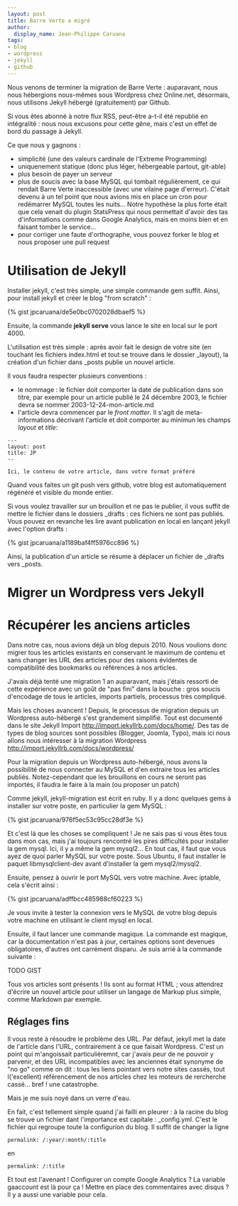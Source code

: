 ```yaml
---
layout: post
title: Barre Verte a migré
author:
  display_name: Jean-Philippe Caruana
tags:
- blog
- wordpress
- jekyll
- github
---
```


Nous venons de terminer la migration de Barre Verte : auparavant, nous nous hébergions nous-mêmes sous Wordpress chez Online.net, désormais, nous utilisons Jekyll hébergé (gratuitement) par Github.

Si vous êtes abonné à notre flux RSS, peut-être a-t-il été republié en intégralité : nous nous excusons pour cette gêne, mais c'est un effet de bord du passage à Jekyll.

Ce que nous y gagnons :

- simplicité (une des valeurs cardinale de l'Extreme Programming)
- uniquenement statique (donc plus léger, hébergeable partout, git-able)
- plus besoin de payer un serveur
- plus de soucis avec la base MySQL qui tombait régulièrement, ce qui rendait Barre Verte inaccessible (avec une vilaine page d'erreur). C'était devenu à un tel point que nous avions mis en place un cron pour redémarrer MySQL toutes les nuits... Notre hypothèse la plus forte était que cela venait du plugin StatsPress qui nous permettait d'avoir des tas d'informations comme dans Google Analytics, mais en moins bien et en faisant tomber le service...
- pour corriger une faute d'orthographe, vous pouvez forker le blog et nous proposer une pull request

# Utilisation de Jekyll

Installer jekyll, c'est très simple, une simple commande gem suffit. Ainsi, pour install jekyll et créer le blog "from scratch" :

{% gist jpcaruana/de5e0bc0702028dbaef5 %}

Ensuite, la commande __jekyll serve__ vous lance le site en local sur le port 4000.

L'utilisation est très simple : après avoir fait le design de votre site (en touchant les fichiers index.html et tout se trouve dans le dossier _layout), la création d'un fichier dans _posts publie un nouvel article.

Il vous faudra respecter plusieurs conventions :

* le nommage : le fichier doit comporter la date de publication dans son titre, par exemple pour un article publié le 24 décembre 2003, le fichier devra se nommer 2003-12-24-mon-article.md
* l'article devra commencer par le _front matter_. Il s'agit de meta-informations décrivant l'article et doit comporter au minimun les champs _layout_ et _title_: 

```
---
layout: post
title: JP
-- 

Ici, le contenu de votre article, dans votre format préféré
````

Quand vous faites un git push vers github, votre blog est automatiquement régénéré et visible du monde entier.

Si vous voulez travailler sur un brouillon et ne pas le publier, il vous suffit de mettre le fichier dans le dossiers _drafts : ces fichiers ne sont pas publiés. Vous pouvez en revanche les lire avant publication en local en lançant jekyll avec l'option drafts :

{% gist jpcaruana/a1189baf4ff5976cc896 %}

Ainsi, la publication d'un article se résume à déplacer un fichier de _drafts vers _posts.


# Migrer un Wordpress vers Jekyll

# Récupérer les anciens articles

Dans notre cas, nous avions déjà un blog depuis 2010. Nous voulions donc migrer tous les articles existants en conservant le maximum de contenu et sans changer les URL des articles pour des raisons évidentes de compatibilité des bookmarks ou références à nos articles.

J'avais déjà tenté une migration 1 an auparavant, mais j'étais ressorti de cette expérience avec un goût de "pas fini" dans la bouche : gros soucis d'encodage de tous le articles, imports partiels, processus très compliqué.

Mais les choses avancent ! Depuis, le processus de migration depuis un Wordpress auto-hébergé s'est grandement simplifié. Tout est documenté dans le site Jekyll Import http://import.jekyllrb.com/docs/home/. Des tas de types de blog sources sont possibles (Blogger, Joomla, Typo), mais ici nous allons nous intéresser à la migration Wordpress http://import.jekyllrb.com/docs/wordpress/

Pour la migration depuis un Wordpress auto-hébergé, nous avons la possibilité de nous connecter au MySQL et d'en extraire tous les articles publiés. Notez-cependant que les brouillons en cours ne seront pas importés, il faudra le faire à la main (ou proposer un patch)

Comme jekyll, jekyll-migration est écrit en ruby. Il y a donc quelques gems à installer sur votre poste, en particulier la gem MySQL :

{% gist jpcaruana/976f5ec53c95cc28df3e %}

Et c'est là que les choses se compliquent ! Je ne sais pas si vous êtes tous dans mon cas, mais j'ai toujours rencontré les pires difficultés pour installer la gem mysql. Ici, il y a même la gem mysql2... En tout cas, il faut que vous ayez de quoi parler MySQL sur votre poste. Sous Ubuntu, il faut installer le paquet libmysqlclient-dev avant d'installer la gem mysql2/mysql2.


Ensuite, pensez à ouvrir le port MySQL vers votre machine. Avec iptable, cela s'écrit ainsi : 

{% gist jpcaruana/adffbcc485988cf60223 %}

Je vous invite à tester la connexion vers le MySQL de votre blog depuis votre machine en utilisant le client mysql en local.

Ensuite, il faut lancer une commande magique. La commande est magique, car la documentation n'est pas à jour, certaines options sont devenues obligatoires, d'autres ont carrément disparu. Je suis arrié à la commande suivante : 

TODO GIST

Tous vos articles sont présents ! Ils sont au format HTML ; vous attendrez d'écrire un nouvel article pour utiliser un langage de Markup plus simple, comme Markdown par exemple.

## Réglages fins

Il vous reste à résoudre le problème des URL. Par défaut, jekyll met la date de l'article dans l'URL, contrairement à ce que faisait Wordpress. C'est un point qui m'angoissait particulièremnt, car j'avais peur de ne pouvoir y parvenir, et des URL incompatibles avec les anciennes était synonyme de "no go" comme on dit : tous les liens pointant vers notre sites cassés, tout l('excellent) référencement de nos articles chez les moteurs de rercherche cassé... bref ! une catastrophe.

Mais je me suis noyé dans un verre d'eau.

En fait, c'est tellement simple quand j'ai failli en pleurer : à la racine du blog se trouve un fichier dant l'importance est capitale : _config.yml. C'est le fichier qui regroupe toute la configurion du blog. Il suffit de changer la ligne 

````
permalink: /:year/:month/:title
````

en 

````
permalink: /:title
````


Et tout est l'avenant ! Configurer un compte Google Analytics ? La variable gaaccount est là pour ça ! Mettre en place des commentaires avec disqus ? Il y a aussi une variable pour cela.


